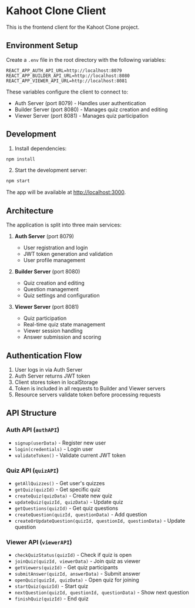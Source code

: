 # Kahoot Clone Client

This is the frontend client for the Kahoot Clone project.

## Environment Setup

Create a `.env` file in the root directory with the following variables:

```env
REACT_APP_AUTH_API_URL=http://localhost:8079
REACT_APP_BUILDER_API_URL=http://localhost:8080
REACT_APP_VIEWER_API_URL=http://localhost:8081
```

These variables configure the client to connect to:
- Auth Server (port 8079) - Handles user authentication
- Builder Server (port 8080) - Manages quiz creation and editing
- Viewer Server (port 8081) - Manages quiz participation

## Development

1. Install dependencies:
```bash
npm install
```

2. Start the development server:
```bash
npm start
```

The app will be available at [http://localhost:3000](http://localhost:3000).

## Architecture

The application is split into three main services:

1. **Auth Server** (port 8079)
   - User registration and login
   - JWT token generation and validation
   - User profile management

2. **Builder Server** (port 8080)
   - Quiz creation and editing
   - Question management
   - Quiz settings and configuration

3. **Viewer Server** (port 8081)
   - Quiz participation
   - Real-time quiz state management
   - Viewer session handling
   - Answer submission and scoring

## Authentication Flow

1. User logs in via Auth Server
2. Auth Server returns JWT token
3. Client stores token in localStorage
4. Token is included in all requests to Builder and Viewer servers
5. Resource servers validate token before processing requests

## API Structure

### Auth API (`authAPI`)
- `signup(userData)` - Register new user
- `login(credentials)` - Login user
- `validateToken()` - Validate current JWT token

### Quiz API (`quizAPI`)
- `getAllQuizzes()` - Get user's quizzes
- `getQuiz(quizId)` - Get specific quiz
- `createQuiz(quizData)` - Create new quiz
- `updateQuiz(quizId, quizData)` - Update quiz
- `getQuestions(quizId)` - Get quiz questions
- `createQuestion(quizId, questionData)` - Add question
- `createOrUpdateQuestion(quizId, questionId, questionData)` - Update question

### Viewer API (`viewerAPI`)
- `checkQuizStatus(quizId)` - Check if quiz is open
- `joinQuiz(quizId, viewerData)` - Join quiz as viewer
- `getViewers(quizId)` - Get quiz participants
- `submitAnswer(quizId, answerData)` - Submit answer
- `openQuiz(quizId, quizData)` - Open quiz for joining
- `startQuiz(quizId)` - Start quiz
- `nextQuestion(quizId, questionId, questionData)` - Show next question
- `finishQuiz(quizId)` - End quiz 